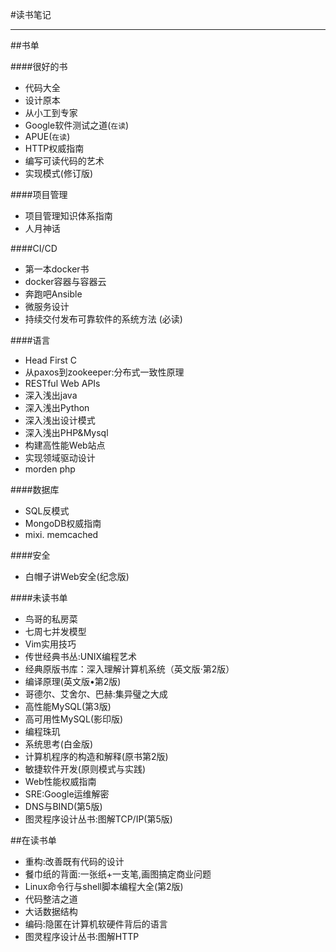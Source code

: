 #读书笔记

---

##书单

####很好的书

* 代码大全
* 设计原本
* 从小工到专家
* Google软件测试之道(`在读`)
* APUE(`在读`)
* HTTP权威指南 
* 编写可读代码的艺术 
* 实现模式(修订版) 

####项目管理

* 项目管理知识体系指南
* 人月神话

####CI/CD

* 第一本docker书
* docker容器与容器云
* 奔跑吧Ansible 
* 微服务设计
* 持续交付发布可靠软件的系统方法 (必读)

####语言

* Head First C
* 从paxos到zookeeper:分布式一致性原理
* RESTful Web APIs
* 深入浅出java
* 深入浅出Python
* 深入浅出设计模式
* 深入浅出PHP&Mysql
* 构建高性能Web站点
* 实现领域驱动设计
* morden php 

####数据库

* SQL反模式
* MongoDB权威指南 
* mixi. memcached

####安全

* 白帽子讲Web安全(纪念版)

####未读书单

* 鸟哥的私房菜
* 七周七并发模型
* Vim实用技巧 
* 传世经典书丛:UNIX编程艺术 
* 经典原版书库：深入理解计算机系统（英文版·第2版） 
* 编译原理(英文版•第2版) 
* 哥德尔、艾舍尔、巴赫:集异璧之大成 
* 高性能MySQL(第3版) 
* 高可用性MySQL(影印版) 
* 编程珠玑
* 系统思考(白金版) 
* 计算机程序的构造和解释(原书第2版) 
* 敏捷软件开发(原则模式与实践) 
* Web性能权威指南 
* SRE:Google运维解密 
* DNS与BIND(第5版) 
* 图灵程序设计丛书:图解TCP/IP(第5版) 

##在读书单

* 重构:改善既有代码的设计 
* 餐巾纸的背面:一张纸+一支笔,画图搞定商业问题
* Linux命令行与shell脚本编程大全(第2版) 
* 代码整洁之道 
* 大话数据结构 
* 编码:隐匿在计算机软硬件背后的语言 
* 图灵程序设计丛书:图解HTTP 



